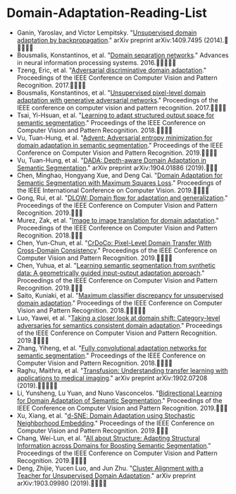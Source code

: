 # Domain-Adaptation-Reading-List
* Ganin, Yaroslav, and Victor Lempitsky. "[Unsupervised domain adaptation by backpropagation](https://arxiv.org/pdf/1409.7495.pdf)." arXiv preprint arXiv:1409.7495 (2014).:clap::clap::clap::clap::clap:
* Bousmalis, Konstantinos, et al. "[Domain separation networks](https://papers.nips.cc/paper/6254-domain-separation-networks.pdf)." Advances in neural information processing systems. 2016.:clap::clap::clap::clap::clap:
* Tzeng, Eric, et al. "[Adversarial discriminative domain adaptation](http://openaccess.thecvf.com/content_cvpr_2017/papers/Tzeng_Adversarial_Discriminative_Domain_CVPR_2017_paper.pdf)." Proceedings of the IEEE Conference on Computer Vision and Pattern Recognition. 2017.:clap::clap::clap::clap:
* Bousmalis, Konstantinos, et al. "[Unsupervised pixel-level domain adaptation with generative adversarial networks](http://openaccess.thecvf.com/content_cvpr_2017/papers/Bousmalis_Unsupervised_Pixel-Level_Domain_CVPR_2017_paper.pdf)." Proceedings of the IEEE conference on computer vision and pattern recognition. 2017.:clap::clap::clap::clap:
* Tsai, Yi-Hsuan, et al. "[Learning to adapt structured output space for semantic segmentation](http://openaccess.thecvf.com/content_cvpr_2018/papers/Tsai_Learning_to_Adapt_CVPR_2018_paper.pdf)." Proceedings of the IEEE Conference on Computer Vision and Pattern Recognition. 2018.:clap::clap::clap::clap:
* Vu, Tuan-Hung, et al. "[Advent: Adversarial entropy minimization for domain adaptation in semantic segmentation](http://openaccess.thecvf.com/content_CVPR_2019/papers/Vu_ADVENT_Adversarial_Entropy_Minimization_for_Domain_Adaptation_in_Semantic_Segmentation_CVPR_2019_paper.pdf)." Proceedings of the IEEE Conference on Computer Vision and Pattern Recognition. 2019.:clap::clap::clap::clap:
* Vu, Tuan-Hung, et al. "[DADA: Depth-aware Domain Adaptation in Semantic Segmentation](https://arxiv.org/pdf/1904.01886.pdf)." arXiv preprint arXiv:1904.01886 (2019).:clap::clap::clap:
* Chen, Minghao, Hongyang Xue, and Deng Cai. "[Domain Adaptation for Semantic Segmentation with Maximum Squares Loss](http://openaccess.thecvf.com/content_ICCV_2019/papers/Chen_Domain_Adaptation_for_Semantic_Segmentation_With_Maximum_Squares_Loss_ICCV_2019_paper.pdf)." Proceedings of the IEEE International Conference on Computer Vision. 2019.:clap::clap::clap::clap:
* Gong, Rui, et al. "[DLOW: Domain flow for adaptation and generalization](http://openaccess.thecvf.com/content_CVPR_2019/papers/Gong_DLOW_Domain_Flow_for_Adaptation_and_Generalization_CVPR_2019_paper.pdf)." Proceedings of the IEEE Conference on Computer Vision and Pattern Recognition. 2019.:clap::clap::clap:
* Murez, Zak, et al. "[Image to image translation for domain adaptation](http://openaccess.thecvf.com/content_cvpr_2018/papers/Murez_Image_to_Image_CVPR_2018_paper.pdf)." Proceedings of the IEEE Conference on Computer Vision and Pattern Recognition. 2018.:clap::clap::clap:
* Chen, Yun-Chun, et al. "[CrDoCo: Pixel-Level Domain Transfer With Cross-Domain Consistency](http://openaccess.thecvf.com/content_CVPR_2019/papers/Chen_CrDoCo_Pixel-Level_Domain_Transfer_With_Cross-Domain_Consistency_CVPR_2019_paper.pdf)." Proceedings of the IEEE Conference on Computer Vision and Pattern Recognition. 2019.:clap::clap::clap::clap:
* Chen, Yuhua, et al. "[Learning semantic segmentation from synthetic data: A geometrically guided input-output adaptation approach](http://openaccess.thecvf.com/content_CVPR_2019/papers/Chen_Learning_Semantic_Segmentation_From_Synthetic_Data_A_Geometrically_Guided_Input-Output_CVPR_2019_paper.pdf)." Proceedings of the IEEE Conference on Computer Vision and Pattern Recognition. 2019.:clap::clap::clap:
* Saito, Kuniaki, et al. "[Maximum classifier discrepancy for unsupervised domain adaptation](http://openaccess.thecvf.com/content_cvpr_2018/papers/Saito_Maximum_Classifier_Discrepancy_CVPR_2018_paper.pdf)." Proceedings of the IEEE Conference on Computer Vision and Pattern Recognition. 2018.:clap::clap::clap::clap::clap:
* Luo, Yawei, et al. "[Taking a closer look at domain shift: Category-level adversaries for semantics consistent domain adaptation](http://openaccess.thecvf.com/content_CVPR_2019/papers/Luo_Taking_a_Closer_Look_at_Domain_Shift_Category-Level_Adversaries_for_CVPR_2019_paper.pdf)." Proceedings of the IEEE Conference on Computer Vision and Pattern Recognition. 2019.:clap::clap::clap::clap:
* Zhang, Yiheng, et al. "[Fully convolutional adaptation networks for semantic segmentation](http://openaccess.thecvf.com/content_cvpr_2018/papers/Zhang_Fully_Convolutional_Adaptation_CVPR_2018_paper.pdf)." Proceedings of the IEEE Conference on Computer Vision and Pattern Recognition. 2018.:clap::clap::clap::clap:
* Raghu, Maithra, et al. "[Transfusion: Understanding transfer learning with applications to medical imaging](https://arxiv.org/pdf/1902.07208.pdf)." arXiv preprint arXiv:1902.07208 (2019).:clap::clap::clap::clap::clap:
* Li, Yunsheng, Lu Yuan, and Nuno Vasconcelos. "[Bidirectional Learning for Domain Adaptation of Semantic Segmentation](https://arxiv.org/pdf/1904.10620.pdf)." Proceedings of the IEEE Conference on Computer Vision and Pattern Recognition. 2019.:clap::clap::clap:
* Xu, Xiang, et al. "[d-SNE: Domain Adaptation using Stochastic Neighborhood Embedding](https://arxiv.org/pdf/1905.12775.pdf)." Proceedings of the IEEE Conference on Computer Vision and Pattern Recognition. 2019.:clap::clap::clap:
* Chang, Wei-Lun, et al. "[All about Structure: Adapting Structural Information across Domains for Boosting Semantic Segmentation](http://openaccess.thecvf.com/content_CVPR_2019/papers/Chang_All_About_Structure_Adapting_Structural_Information_Across_Domains_for_Boosting_CVPR_2019_paper.pdf)." Proceedings of the IEEE Conference on Computer Vision and Pattern Recognition. 2019.:clap::clap::clap::clap:
* Deng, Zhijie, Yucen Luo, and Jun Zhu. "[Cluster Alignment with a Teacher for Unsupervised Domain Adaptation](http://openaccess.thecvf.com/content_ICCV_2019/papers/Deng_Cluster_Alignment_With_a_Teacher_for_Unsupervised_Domain_Adaptation_ICCV_2019_paper.pdf)." arXiv preprint arXiv:1903.09980 (2019).:clap::clap::clap::clap:

